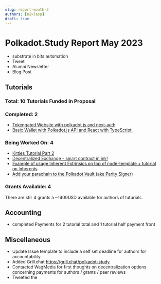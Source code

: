 ```yaml
---
slug: report-month-3
authors: [niklasp]
draft: true
---
```


# Polkadot.Study Report May 2023

- substrate in bits automation
- Tweet
- Alumni Newsletter
- Blog Post

## Tutorials

### Total: 10 Tutorials Funded in Proposal

### Completed: 2

- [Tokengated Website with polkadot.js and next-auth](https://polkadot.study/tutorials/tokengated-polkadot-next-js/intro)
- [Basic Wallet with Polkadot.js API and React with TypeScript.](https://polkadot.study/tutorials/wallet-with-polkadot-js-and-react-with-typescript/intro)

### Being Worked On: 4

- [Kitties Tutorial Part 2](https://github.com/PolkadotStudy/polkadot.study/issues/8)
- [Decentralized Exchange - smart contract in ink!](https://github.com/PolkadotStudy/polkadot.study/issues/17)
- [Example of usage Inherent Extrinsics on top of node-template + tutorial on Inherents](https://github.com/PolkadotStudy/polkadot.study/issues/15)
- [Add your parachain to the Polkadot Vault (aka Parity Signer)](https://github.com/PolkadotStudy/polkadot.study/issues/6)

### Grants Available: 4

There are still 4 grants à ~1400USD available for authors of tuturials.

## Accounting

- completed Payments for 2 tutorial total and 1 tutorial half payment front

## Miscellaneous

- Update Issue template to include a self set deadline for authors for
  accountability
- Added Grill.chat https://grill.chat/polkadot-study
- Contacted WagMedia for first thoughts on decentralization options concerning
  payments for authors / grants / peer reviews
- Tweeted the
